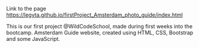 Link to the page https://legyta.github.io/firstProject_Amsterdam_photo_guide/index.html

This is our first project @WildCodeSchool, made during first weeks into the bootcamp. 
Amsterdam Guide website, created using HTML, CSS, Bootstrap and some JavaScript. 
